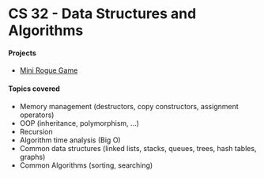 # CS 32 - Data Structures and Algorithms

#### Projects 
- [Mini Rogue Game](https://github.com/elliotfouts/UCLA-Work/tree/master/CS%2032%20-%20Data%20Structures%20and%20Algorithms)

#### Topics covered 
* Memory management (destructors, copy constructors, assignment operators)
* OOP (inheritance, polymorphism, ...)
* Recursion
* Algorithm time analysis (Big O)
* Common data structures (linked lists, stacks, queues, trees, hash tables, graphs)
* Common Algorithms (sorting, searching)
